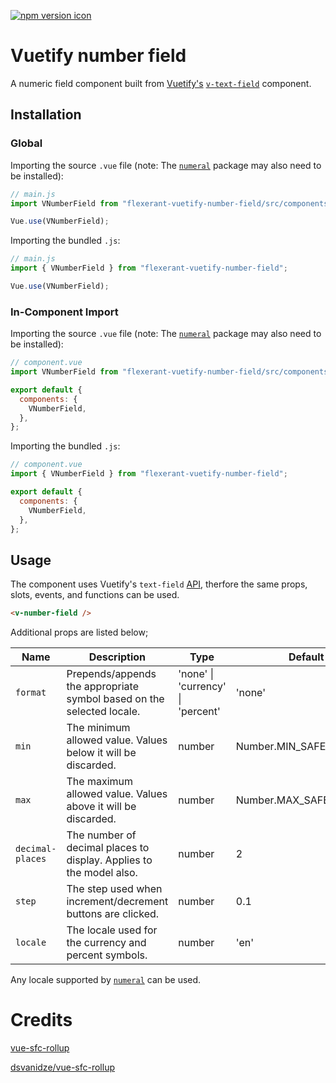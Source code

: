 <p float="left">
 <a href="https://www.npmjs.com/package/flexerant-vuetify-number-field" alt="flexerant-vuetify-number-field on npm">
  <img src="https://img.shields.io/npm/v/flexerant-vuetify-number-field" alt="npm version icon"/>
  </a>
</p>

# Vuetify number field

A numeric field component built from [Vuetify's](https://vuetifyjs.com/en/) [`v-text-field`](https://vuetifyjs.com/en/components/text-fields/) component.

## Installation

### Global

Importing the source `.vue` file (note: The [`numeral`](https://www.npmjs.com/package/numeral) package may also need to be installed):

```js
// main.js
import VNumberField from "flexerant-vuetify-number-field/src/components/VNumberField";

Vue.use(VNumberField);
```

Importing the bundled `.js`:

```js
// main.js
import { VNumberField } from "flexerant-vuetify-number-field";

Vue.use(VNumberField);
```

### In-Component Import

Importing the source `.vue` file (note: The [`numeral`](https://www.npmjs.com/package/numeral) package may also need to be installed):

```js
// component.vue
import VNumberField from "flexerant-vuetify-number-field/src/components/VNumberField";

export default {
  components: {
    VNumberField,
  },
};
```

Importing the bundled `.js`:

```js
// component.vue
import { VNumberField } from "flexerant-vuetify-number-field";

export default {
  components: {
    VNumberField,
  },
};
```

## Usage

The component uses Vuetify's `text-field` [API](https://vuetifyjs.com/en/components/text-fields/#api), therfore the same props, slots, events, and functions can be used.

```html
<v-number-field />
```

Additional props are listed below;

| Name             | Description                                                           | Type                              | Default                 |
| ---------------- | --------------------------------------------------------------------- | --------------------------------- | ----------------------- |
| `format`         | Prepends/appends the appropriate symbol based on the selected locale. | 'none' \| 'currency' \| 'percent' | 'none'                  |
| `min`            | The minimum allowed value. Values below it will be discarded.         | number                            | Number.MIN_SAFE_INTEGER |
| `max`            | The maximum allowed value. Values above it will be discarded.         | number                            | Number.MAX_SAFE_INTEGER |
| `decimal-places` | The number of decimal places to display. Applies to the model also.   | number                            | 2                       |
| `step`           | The step used when increment/decrement buttons are clicked.           | number                            | 0.1                     |
| `locale`         | The locale used for the currency and percent symbols.                 | number                            | 'en'                    |

Any locale supported by [`numeral`](https://www.npmjs.com/package/numeral) can be used.

# Credits

[vue-sfc-rollup](https://www.npmjs.com/package/vue-sfc-rollup)

[dsvanidze/vue-sfc-rollup](https://github.com/dsvanidze/vue-sfc-rollup)
